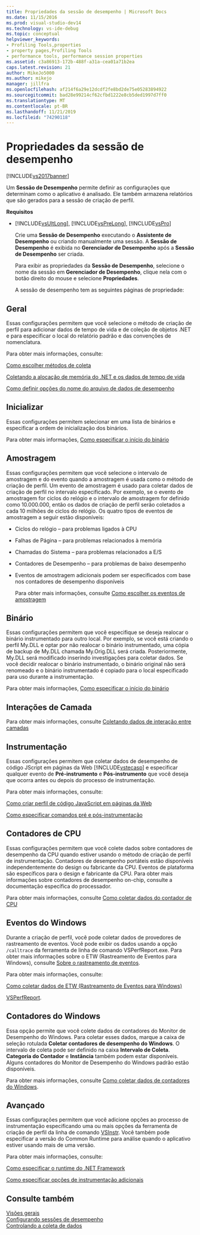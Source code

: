 ```yaml
---
title: Propriedades da sessão de desempenho | Microsoft Docs
ms.date: 11/15/2016
ms.prod: visual-studio-dev14
ms.technology: vs-ide-debug
ms.topic: conceptual
helpviewer_keywords:
- Profiling Tools,properties
- property pages,Profiling Tools
- performance tools, performance session properties
ms.assetid: c3a86913-172b-488f-a31a-cea01a71b2ea
caps.latest.revision: 21
author: MikeJo5000
ms.author: mikejo
manager: jillfra
ms.openlocfilehash: af214f6a29e12dcdf2fe8bd2de75e05283894922
ms.sourcegitcommit: bad28e99214cf62cfbd1222e8cb5ded1997d7ff0
ms.translationtype: MT
ms.contentlocale: pt-BR
ms.lasthandoff: 11/21/2019
ms.locfileid: "74290118"
---
```

# <a name="performance-session-properties"></a>Propriedades da sessão de desempenho
[!INCLUDE[vs2017banner](../includes/vs2017banner.md)]

Um **Sessão de Desempenho** permite definir as configurações que determinam como o aplicativo é analisado. Ele também armazena relatórios que são gerados para a sessão de criação de perfil.  
  
 **Requisitos**  
  
- [!INCLUDE[vsUltLong](../includes/vsultlong-md.md)], [!INCLUDE[vsPreLong](../includes/vsprelong-md.md)], [!INCLUDE[vsPro](../includes/vspro-md.md)]  
  
  Crie uma **Sessão de Desempenho** executando o **Assistente de Desempenho** ou criando manualmente uma sessão. A **Sessão de Desempenho** é exibida no **Gerenciador de Desempenho** após a **Sessão de Desempenho** ser criada.  
  
  Para exibir as propriedades da **Sessão de Desempenho**, selecione o nome da sessão em **Gerenciador de Desempenho**, clique nela com o botão direito do mouse e selecione **Propriedades**.  
  
  A sessão de desempenho tem as seguintes páginas de propriedade:  
  
## <a name="general"></a>Geral  
 Essas configurações permitem que você selecione o método de criação de perfil para adicionar dados de tempo de vida e de coleção de objetos .NET e para especificar o local do relatório padrão e das convenções de nomenclatura.  
  
 Para obter mais informações, consulte:  
  
 [Como escolher métodos de coleta](../profiling/how-to-choose-collection-methods.md)  
  
 [Coletando a alocação de memória do .NET e os dados de tempo de vida](../profiling/collecting-dotnet-memory-allocation-and-lifetime-data.md)  
  
 [Como definir opções do nome do arquivo de dados de desempenho](../profiling/how-to-set-performance-data-file-name-options.md)  
  
## <a name="launch"></a>Inicializar  
 Essas configurações permitem selecionar em uma lista de binários e especificar a ordem de inicialização dos binários.  
  
 Para obter mais informações, [Como especificar o início do binário](../profiling/how-to-specify-the-binary-to-start.md)  
  
## <a name="sampling"></a>Amostragem  
 Essas configurações permitem que você selecione o intervalo de amostragem e do evento quando a amostragem é usada como o método de criação de perfil. Um evento de amostragem é usado para coletar dados de criação de perfil no intervalo especificado. Por exemplo, se o evento de amostragem for ciclos do relógio e o intervalo de amostragem for definido como 10.000.000, então os dados de criação de perfil serão coletados a cada 10 milhões de ciclos do relógio. Os quatro tipos de eventos de amostragem a seguir estão disponíveis:  
  
- Ciclos do relógio – para problemas ligados à CPU  
  
- Falhas de Página – para problemas relacionados à memória  
  
- Chamadas do Sistema – para problemas relacionados a E/S  
  
- Contadores de Desempenho – para problemas de baixo desempenho  
  
- Eventos de amostragem adicionais podem ser especificados com base nos contadores de desempenho disponíveis  
  
  Para obter mais informações, consulte [Como escolher os eventos de amostragem](../profiling/how-to-choose-sampling-events.md)  
  
## <a name="binary"></a>Binário  
 Essas configurações permitem que você especifique se deseja realocar o binário instrumentado para outro local. Por exemplo, se você está criando o perfil My.DLL e optar por não realocar o binário instrumentado, uma cópia de backup de My.DLL chamada My.Orig.DLL será criada. Posteriormente, My.DLL será modificado inserindo investigações para coletar dados. Se você decidir realocar o binário instrumentado, o binário original não será renomeado e o binário instrumentado é copiado para o local especificado para uso durante a instrumentação.  
  
 Para obter mais informações, [Como especificar o início do binário](../profiling/how-to-specify-the-binary-to-start.md)  
  
## <a name="tier-interactions"></a>Interações de Camada  
 Para obter mais informações, consulte [Coletando dados de interação entre camadas](../profiling/collecting-tier-interaction-data.md)  
  
## <a name="instrumentation"></a>Instrumentação  
 Essas configurações permitem que coletar dados de desempenho de código JScript em páginas da Web [!INCLUDE[vstecasp](../includes/vstecasp-md.md)] e especificar qualquer evento de **Pré-instrumento** e **Pós-instrumento** que você deseja que ocorra antes ou depois do processo de instrumentação.  
  
 Para obter mais informações, consulte:  
  
 [Como criar perfil de código JavaScript em páginas da Web](../profiling/how-to-profile-javascript-code-in-web-pages.md)  
  
 [Como especificar comandos pré e pós-instrumentação](../profiling/how-to-specify-pre-and-post-instrument-commands.md)  
  
## <a name="cpu-counters"></a>Contadores de CPU  
 Essas configurações permitem que você colete dados sobre contadores de desempenho da CPU quando estiver usando o método de criação de perfil de instrumentação. Contadores de desempenho portáteis estão disponíveis independentemente do design ou fabricante da CPU. Eventos de plataforma são específicos para o design e fabricante da CPU. Para obter mais informações sobre contadores de desempenho on-chip, consulte a documentação específica do processador.  
  
 Para obter mais informações, consulte [Como coletar dados do contador de CPU](../profiling/how-to-collect-cpu-counter-data.md)  
  
## <a name="windows-events"></a>Eventos do Windows  
 Durante a criação de perfil, você pode coletar dados de provedores de rastreamento de eventos. Você pode exibir os dados usando a opção `/calltrace` da ferramenta de linha de comando VSPerfReport.exe. Para obter mais informações sobre o ETW (Rastreamento de Eventos para Windows), consulte [Sobre o rastreamento de eventos](https://go.microsoft.com/fwlink/?linkid=90752).  
  
 Para obter mais informações, consulte:  
  
 [Como coletar dados de ETW (Rastreamento de Eventos para Windows)](../profiling/how-to-collect-event-tracing-for-windows-etw-data.md)  
  
 [VSPerfReport](../profiling/vsperfreport.md).  
  
## <a name="windows-counters"></a>Contadores do Windows  
 Essa opção permite que você colete dados de contadores do Monitor de Desempenho do Windows. Para coletar esses dados, marque a caixa de seleção rotulada **Coletar contadores de desempenho do Windows**. O intervalo de coleta pode ser definido na caixa **Intervalo de Coleta**. **Categoria do Contador** e **Instância** também podem estar disponíveis. Alguns contadores do Monitor de Desempenho do Windows padrão estão disponíveis.  
  
 Para obter mais informações, consulte [Como coletar dados de contadores do Windows](../profiling/how-to-collect-windows-counter-data.md).  
  
## <a name="advanced"></a>Avançado  
 Essas configurações permitem que você adicione opções ao processo de instrumentação especificando uma ou mais opções da ferramenta de criação de perfil da linha de comando [VSInstr](../profiling/vsinstr.md). Você também pode especificar a versão do Common Runtime para análise quando o aplicativo estiver usando mais de uma versão.  
  
 Para obter mais informações, consulte:  
  
 [Como especificar o runtime do .NET Framework](../profiling/how-to-specify-the-dotnet-framework-runtime.md)  
  
 [Como especificar opções de instrumentação adicionais](../profiling/how-to-specify-additional-instrumentation-options.md)  
  
## <a name="see-also"></a>Consulte também  
 [Visões gerais](../profiling/overviews-performance-tools.md)   
 [Configurando sessões de desempenho](../profiling/configuring-performance-sessions.md)   
 [Controlando a coleta de dados](../profiling/controlling-data-collection.md)
